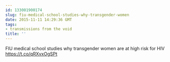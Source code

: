 ```yaml
---
id: 133001900174
slug: fiu-medical-school-studies-why-transgender-women
date: 2015-11-11 14:29:36 GMT
tags:
- transmissions from the void
title: ''
---
```

FIU medical school studies why transgender women are at high risk for HIV https://t.co/qRXvxOgSPt